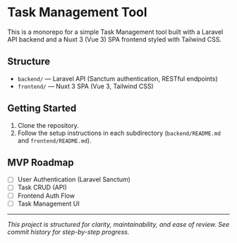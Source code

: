 # Task Management Tool

This is a monorepo for a simple Task Management tool built with a Laravel API backend and a Nuxt 3 (Vue 3) SPA frontend styled with Tailwind CSS.

## Structure

- `backend/` — Laravel API (Sanctum authentication, RESTful endpoints)
- `frontend/` — Nuxt 3 SPA (Vue 3, Tailwind CSS)

## Getting Started

1. Clone the repository.
2. Follow the setup instructions in each subdirectory (`backend/README.md` and `frontend/README.md`).

## MVP Roadmap

- [ ] User Authentication (Laravel Sanctum)
- [ ] Task CRUD (API)
- [ ] Frontend Auth Flow
- [ ] Task Management UI

---

*This project is structured for clarity, maintainability, and ease of review. See commit history for step-by-step progress.*